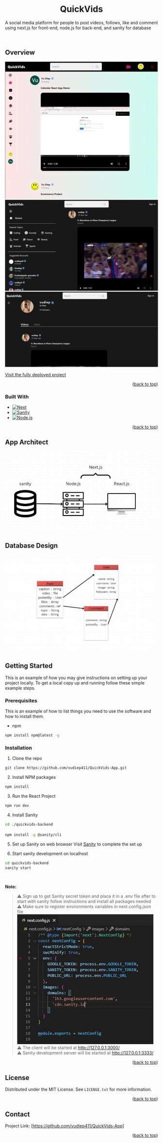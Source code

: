 <a  name="readme-top"></a>

  

<!-- PROJECT LOGO -->

<br  />
<div>
<h1  align="center">QuickVids</h1>
<p  align="center">

A social media platform for people to post videos, follows, like and comment using next.js for front-end, node.js for back-end, and sanity for database

<br  />

  
  
  

<!-- ABOUT THE PROJECT -->

## Overview 

  
  

![hr](https://raw.githubusercontent.com/vudiep411/QuickVids-App/main/quickvids1.png)<br/>
<img src="/public/images/overview1.png"/><br/>
<img src="/public/images/overview2.png"/><br/>


<a  href='https://quick-vids-app.vercel.app/'>Visit the fully deployed project</a>
<p  align="right">(<a  href="#readme-top">back to top</a>)</p>


### Built With
* [![Next][Next.js]][Next-url]
* [![Sanity][Sanity]][Sanity-url]
* [![Node.js][Node.js]][Node.js-url]


<p  align="right">(<a  href="#readme-top">back to top</a>)</p>


## App Architect

<img  src='/public/images/webarch.png'/>

## Database Design

<img src='/public/images/dbquickvids.png'/>

<!-- GETTING STARTED -->

## Getting Started

This is an example of how you may give instructions on setting up your project locally.
To get a local copy up and running follow these simple example steps.


### Prerequisites

This is an example of how to list things you need to use the software and how to install them.

* npm

```sh
npm install npm@latest -g
```

### Installation

1. Clone the repo

```sh
git clone https://github.com/vudiep411/QuickVids-App.git
```

2. Install NPM packages
```sh
npm install
```

3. Run the React Project
```sh
npm run dev
```

4. Install Sanity

```sh
cd ./quickvids-backend

npm install -g @sanity/cli
```

5. Set up Sanity on web browser
Visit <a  href="https://www.sanity.io/docs/getting-started">Sanity</a> to complete the set up

6. Start sanity development on localhost
```sh 
cd quickvids-backend
sanity start
```

<br/>
<p><b>Note:</b></p>

>⚠ Sign up to get Sanity secret token and place it in a .env file after to start with sanity follow instructions and install all packages needed<br/>
>⚠ Make sure to register environments variables in next.config.json file<br/>
<img src='/public/images/nextconfig.png'/><br/>
>⚠ The client will be started at http://127.0.0.1:3000/ <br/>
>⚠ Sanity development server will be started at http://127.0.0.1:3333/ <br/>



<p  align="right">(<a  href="#readme-top">back to top</a>)</p>


<!-- LICENSE -->

## License
Distributed under the MIT License. See `LICENSE.txt` for more information.
<p  align="right">(<a  href="#readme-top">back to top</a>)</p>

<!-- CONTACT -->

## Contact
Project Link: [https://github.com/vudiep411/QuickVids-App]
<p  align="right">(<a  href="#readme-top">back to top</a>)</p>

  
  
  
  
  

<!-- MARKDOWN LINKS & IMAGES -->

<!-- https://www.markdownguide.org/basic-syntax/#reference-style-links -->

[contributors-shield]: https://img.shields.io/github/contributors/github_username/repo_name.svg?style=for-the-badge
[contributors-url]: https://github.com/github_username/repo_name/graphs/contributors
[Sanity]: https://img.shields.io/badge/Sanity-red?style=for-the-badge&logo=stripe&logoColor=white
[Node.js]: https://img.shields.io/badge/Express-20232A?style=for-the-badge&logo=nodedotjs&logoColor=success
[Sanity-url]: https://www.sanity.io/
[Node.js-url]: https://nodejs.org/en/
[issues-shield]: https://img.shields.io/github/issues/github_username/repo_name.svg?style=for-the-badge
[issues-url]: https://github.com/github_username/repo_name/issues
[license-shield]: https://img.shields.io/github/license/github_username/repo_name.svg?style=for-the-badge
[license-url]: https://github.com/github_username/repo_name/blob/master/LICENSE.txt
[product-screenshot]: images/screenshot.png
[Next.js]: https://img.shields.io/badge/next.js-000000?style=for-the-badge&logo=nextdotjs&logoColor=white
[Next-url]: https://nextjs.org/
[React.js]: https://img.shields.io/badge/React-20232A?style=for-the-badge&logo=react&logoColor=61DAFB
[React-url]: https://reactjs.org/
